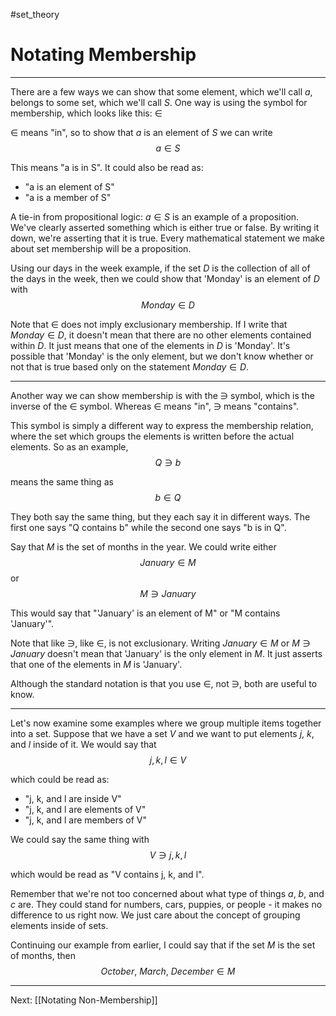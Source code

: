 #set_theory 

# Notating Membership

---

There are a few ways we can show that some element, which we'll call $a$, belongs to some set, which we'll call $S$. One way is using the symbol for membership, which looks like this: $\in$

$\in$ means "in", so to show that $a$ is an element of $S$ we can write $$a \in S$$

This means "a is in S". It could also be read as:

- "a is an element of S"
- "a is a member of S"

A tie-in from propositional logic: $a \in S$ is an example of a proposition. We've clearly asserted something which is either true or false. By writing it down, we're asserting that it is true. Every mathematical statement we make about set membership will be a proposition.

Using our days in the week example, if the set $D$ is the collection of all of the days in the week, then we could show that 'Monday' is an element of $D$ with $$Monday \in D$$

Note that $\in$ does not imply exclusionary membership. If I write that $Monday \in D$, it doesn't mean that there are no other elements contained within $D$. It just means that one of the elements in $D$ is 'Monday'. It's possible that 'Monday' is the only element, but we don't know whether or not that is true based only on the statement $Monday \in D$.

---

Another way we can show membership is with the $\ni$ symbol, which is the inverse of the $\in$ symbol. Whereas $\in$ means "in", $\ni$ means "contains".

This symbol is simply a different way to express the membership relation, where the set which groups the elements is written before the actual elements. So as an example, $$Q \ni b$$

means the same thing as $$b \in Q$$

They both say the same thing, but they each say it in different ways. The first one says "Q contains b" while the second one says "b is in Q".

Say that $M$ is the set of months in the year. We could write either $$January \in M$$
or $$M \ni January$$

This would say that "'January' is an element of M" or "M contains 'January'".

Note that like $\ni$, like $\in$, is not exclusionary. Writing $January \in M$ or $M \ni January$ doesn't mean that 'January' is the only element in $M$. It just asserts that one of the elements in $M$ is 'January'.

Although the standard notation is that you use $\in$, not $\ni$, both are useful to know.

---

Let's now examine some examples where we group multiple items together into a set. Suppose that we have a set $V$ and we want to put elements $j$, $k$, and $l$ inside of it. We would say that $$j, k, l \in V$$

which could be read as:
- "j, k, and l are inside V"
- "j, k, and l are elements of V"
- "j, k, and l are members of V"

We could say the same thing with $$V \ni j, k, l$$

which would be read as "V contains j, k, and l".

Remember that we're not too concerned about what type of things $a$, $b$, and $c$ are. They could stand for numbers, cars, puppies, or people - it makes no difference to us right now. We just care about the concept of grouping elements inside of sets.

Continuing our example from earlier, I could say that if the set $M$ is the set of months, then
$$October,\ March,\ December \in M$$

---

Next: [[Notating Non-Membership]]
